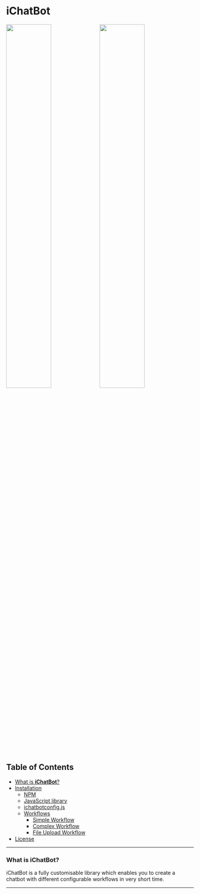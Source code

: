 # **iChatBot**

<img src="images/Complex.gif" width="49%" height="50%">
<img src="images/FileUpload.gif" width="49%" height="50%">


## Table of Contents
* [What is **iChatBot**?](#what-is-iChatBot?)
* [Installation](#install-the-extension)
    * [NPM](#visual-studio-code-marketplace)
    * [JavaScript library](#How-To-Use-DCE)
    * [ichatbotconfig.js](#Create/Debug/Run-Projects)
    * [Workflows](#Add-Remove-Project-Reference)
        * [Simple Workflow](#Add-Remove-DLL-Reference)
        * [Complex Workflow](#Add/Remove-Nuget-packages)
        * [File Upload Workflow](#Publish-Project)
* [License](#license)

---

### **What is iChatBot?**

iChatBot is a fully customisable library which enables you to create a chatbot with different configurable workflows in very short time.



---
